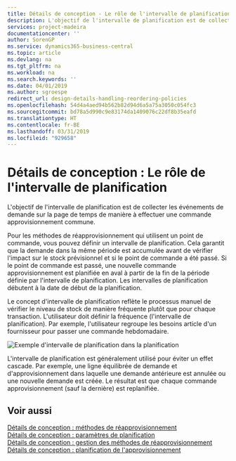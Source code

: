 ```yaml
---
title: Détails de conception - Le rôle de l'intervalle de planification | Microsoft Docs
description: L'objectif de l'intervalle de planification est de collecter les événements de demande sur la page de temps de manière à effectuer une commande approvisionnement commune.
services: project-madeira
documentationcenter: ''
author: SorenGP
ms.service: dynamics365-business-central
ms.topic: article
ms.devlang: na
ms.tgt_pltfrm: na
ms.workload: na
ms.search.keywords: ''
ms.date: 04/01/2019
ms.author: sgroespe
redirect_url: design-details-handling-reordering-policies
ms.openlocfilehash: 54d4a4aed94b562b82d94d6a5a75a3050c054fc3
ms.sourcegitcommit: bd78a5d990c9e83174da1409076c22df8b35eafd
ms.translationtype: HT
ms.contentlocale: fr-BE
ms.lasthandoff: 03/31/2019
ms.locfileid: "929658"
---
```

# <a name="design-details-the-role-of-the-time-bucket"></a>Détails de conception : Le rôle de l'intervalle de planification
L'objectif de l'intervalle de planification est de collecter les événements de demande sur la page de temps de manière à effectuer une commande approvisionnement commune.  

 Pour les méthodes de réapprovisionnement qui utilisent un point de commande, vous pouvez définir un intervalle de planification. Cela garantit que la demande dans la même période est accumulée avant de vérifier l'impact sur le stock prévisionnel et si le point de commande a été passé. Si le point de commande est passé, une nouvelle commande approvisionnement est planifiée en aval à partir de la fin de la période définie par l'intervalle de planification. Les intervalles de planification débutent à la date de début de la planification.  

 Le concept d'intervalle de planification reflète le processus manuel de vérifier le niveau de stock de manière fréquente plutôt que pour chaque transaction. L'utilisateur doit définir la fréquence (l'intervalle de planification). Par exemple, l'utilisateur regroupe les besoins article d'un fournisseur pour passer une commande hebdomadaire.  

 ![Exemple d'intervalle de planification dans la planification](media/nav_app_supply_planning_2_reorder_cycle.png "Exemple d'intervalle de planification dans la planification")  

 L'intervalle de planification est généralement utilisé pour éviter un effet cascade. Par exemple, une ligne équilibrée de demande et d'approvisionnement dans laquelle une demande antérieure est annulée ou une nouvelle demande est créée. Le résultat est que chaque commande approvisionnement (sauf la dernière) est replanifiée.  

## <a name="see-also"></a>Voir aussi  
 [Détails de conception : méthodes de réapprovisionnement](design-details-reordering-policies.md)   
 [Détails de conception : paramètres de planification](design-details-planning-parameters.md)   
 [Détails de conception : gestion des méthodes de réapprovisionnement](design-details-handling-reordering-policies.md)   
 [Détails de conception : planification de l'approvisionnement](design-details-supply-planning.md)
